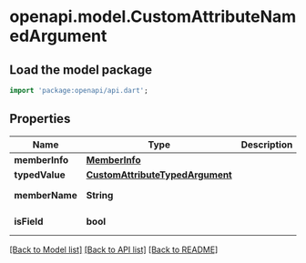 # openapi.model.CustomAttributeNamedArgument

## Load the model package
```dart
import 'package:openapi/api.dart';
```

## Properties
Name | Type | Description | Notes
------------ | ------------- | ------------- | -------------
**memberInfo** | [**MemberInfo**](MemberInfo.md) |  | [optional] 
**typedValue** | [**CustomAttributeTypedArgument**](CustomAttributeTypedArgument.md) |  | [optional] 
**memberName** | **String** |  | [optional] [readonly] 
**isField** | **bool** |  | [optional] [readonly] 

[[Back to Model list]](../README.md#documentation-for-models) [[Back to API list]](../README.md#documentation-for-api-endpoints) [[Back to README]](../README.md)



